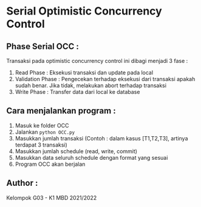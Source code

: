 # Serial Optimistic Concurrency Control

## Phase Serial OCC :
Transaksi pada optimistic concurrency control ini dibagi menjadi 3 fase :
1. Read Phase : Eksekusi transaksi dan update pada local
2. Validation Phase : Pengecekan terhadap eksekusi dari transaksi apakah sudah benar. Jika tidak, melakukan abort terhadap transaksi
3. Write Phase : Transfer data dari local ke database

## Cara menjalankan program :
1. Masuk ke folder OCC
2. Jalankan `python OCC.py`
3. Masukkan jumlah transaksi (Contoh : dalam kasus [T1,T2,T3], artinya terdapat 3 transaksi)
4. Masukkan jumlah schedule (read, write, commit)
5. Masukkan data seluruh schedule dengan format yang sesuai
6. Program OCC akan berjalan

## Author :
Kelompok G03 - K1 MBD 2021/2022